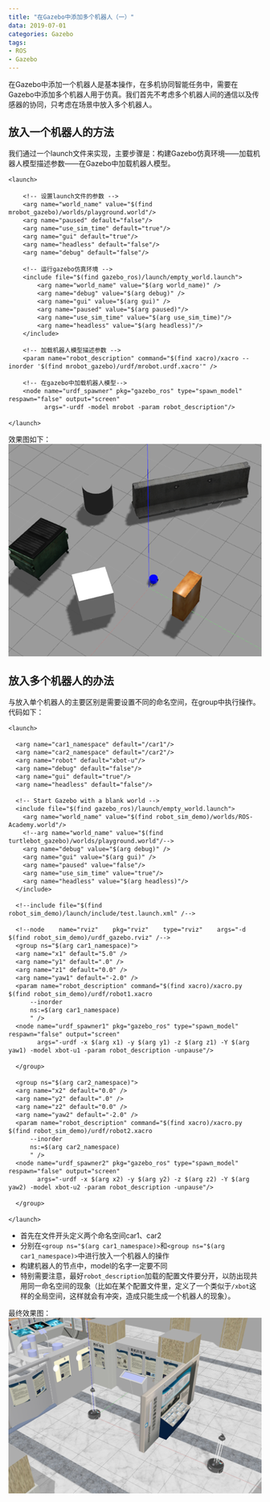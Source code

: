 ```yaml
---
title: "在Gazebo中添加多个机器人（一）"
data: 2019-07-01
categories: Gazebo
tags:
- ROS
- Gazebo
---
```


在Gazebo中添加一个机器人是基本操作，在多机协同智能任务中，需要在Gazebo中添加多个机器人用于仿真。我们首先不考虑多个机器人间的通信以及传感器的协同，只考虑在场景中放入多个机器人。

## 放入一个机器人的方法
我们通过一个launch文件来实现，主要步骤是：构建Gazebo仿真环境——加载机器人模型描述参数——在Gazebo中加载机器人模型。
```
<launch>

    <!-- 设置launch文件的参数 -->
    <arg name="world_name" value="$(find mrobot_gazebo)/worlds/playground.world"/>
    <arg name="paused" default="false"/>
    <arg name="use_sim_time" default="true"/>
    <arg name="gui" default="true"/>
    <arg name="headless" default="false"/>
    <arg name="debug" default="false"/>

    <!-- 运行gazebo仿真环境 -->
    <include file="$(find gazebo_ros)/launch/empty_world.launch">
        <arg name="world_name" value="$(arg world_name)" />
        <arg name="debug" value="$(arg debug)" />
        <arg name="gui" value="$(arg gui)" />
        <arg name="paused" value="$(arg paused)"/>
        <arg name="use_sim_time" value="$(arg use_sim_time)"/>
        <arg name="headless" value="$(arg headless)"/>
    </include>

    <!-- 加载机器人模型描述参数 -->
    <param name="robot_description" command="$(find xacro)/xacro --inorder '$(find mrobot_gazebo)/urdf/mrobot.urdf.xacro'" /> 

    <!-- 在gazebo中加载机器人模型-->
    <node name="urdf_spawner" pkg="gazebo_ros" type="spawn_model" respawn="false" output="screen"
          args="-urdf -model mrobot -param robot_description"/> 

</launch>
```
效果图如下：  
![](../images/blogs/2019-07-01-1.png)

## 放入多个机器人的办法
与放入单个机器人的主要区别是需要设置不同的命名空间，在group中执行操作。代码如下：
```
<launch>
  
  <arg name="car1_namespace" default="/car1"/>
  <arg name="car2_namespace" default="/car2"/>
  <arg name="robot" default="xbot-u"/>
  <arg name="debug" default="false"/>
  <arg name="gui" default="true"/>
  <arg name="headless" default="false"/>

  <!-- Start Gazebo with a blank world -->
  <include file="$(find gazebo_ros)/launch/empty_world.launch">
    <arg name="world_name" value="$(find robot_sim_demo)/worlds/ROS-Academy.world"/>
    <!--arg name="world_name" value="$(find turtlebot_gazebo)/worlds/playground.world"/-->
    <arg name="debug" value="$(arg debug)" />
    <arg name="gui" value="$(arg gui)" />
    <arg name="paused" value="false"/>
    <arg name="use_sim_time" value="true"/>
    <arg name="headless" value="$(arg headless)"/>
  </include>

  <!--include file="$(find robot_sim_demo)/launch/include/test.launch.xml" /-->
 
  <!--node    name="rviz"    pkg="rviz"    type="rviz"    args="-d $(find robot_sim_demo)/urdf_gazebo.rviz" /-->
  <group ns="$(arg car1_namespace)">
  <arg name="x1" default="5.0" />
  <arg name="y1" default=".0" />
  <arg name="z1" default="0.0" />
  <arg name="yaw1" default="-2.0" />
  <param name="robot_description" command="$(find xacro)/xacro.py $(find robot_sim_demo)/urdf/robot1.xacro
      --inorder
      ns:=$(arg car1_namespace)
      " />
  <node name="urdf_spawner1" pkg="gazebo_ros" type="spawn_model" respawn="false" output="screen"
        args="-urdf -x $(arg x1) -y $(arg y1) -z $(arg z1) -Y $(arg yaw1) -model xbot-u1 -param robot_description -unpause"/>

  </group>

  <group ns="$(arg car2_namespace)">
  <arg name="x2" default="0.0" />
  <arg name="y2" default=".0" />
  <arg name="z2" default="0.0" />
  <arg name="yaw2" default="-2.0" />
  <param name="robot_description" command="$(find xacro)/xacro.py $(find robot_sim_demo)/urdf/robot2.xacro
      --inorder
      ns:=$(arg car2_namespace)
      " />
  <node name="urdf_spawner2" pkg="gazebo_ros" type="spawn_model" respawn="false" output="screen"
        args="-urdf -x $(arg x2) -y $(arg y2) -z $(arg z2) -Y $(arg yaw2) -model xbot-u2 -param robot_description -unpause"/>

  </group>

</launch>
```
- 首先在文件开头定义两个命名空间car1、car2
- 分别在`<group ns="$(arg car1_namespace)>`和`<group ns="$(arg car1_namespace)>`中进行放入一个机器人的操作
- 构建机器人的节点中，model的名字一定要不同
- 特别需要注意，最好`robot_description`加载的配置文件要分开，以防出现共用同一命名空间的现象（比如在某个配置文件里，定义了一个类似于`/xbot`这样的全局空间，这样就会有冲突，造成只能生成一个机器人的现象）。

最终效果图：  
![](../images/blogs/2019-07-01-2.png)


